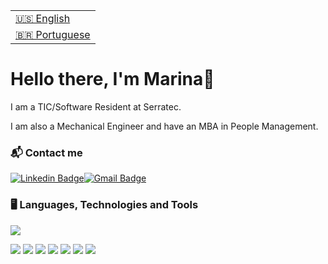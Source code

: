 <table>
  <tr>
    <td>
      <a href="README.md" disabled>🇺🇸 English</a>
    </td>
  </tr>
  <tr>
    <td>
      <a href="readme_pt-br.md">🇧🇷 Portuguese</a>
    </td>
   </tr>
</table>


# Hello there, I'm Marina👋

I am a TIC/Software Resident at Serratec.

I am also a Mechanical Engineer and have an MBA in People Management.

### 📬 Contact me

[![Linkedin Badge](https://img.shields.io/badge/-LinkedIn-blue?style=for-the-badge&logo=Linkedin&logoColor=white&link=https://https://www.linkedin.com/in/marina-pereira-cardozo/)](https://www.linkedin.com/in/marina-pereira-cardozo/)[![Gmail Badge](https://img.shields.io/badge/-Gmail-c14438?style=for-the-badge&logo=Gmail&logoColor=white&link=mailto:cardozo.marina.p@gmail.com)](mailto:cardozo.marina.p@gmail.com)

### 🖥 Languages, Technologies and Tools

![](https://img.shields.io/badge/HTML5-E34F26?style=for-the-badge&logo=html5&logoColor=white)

![](https://img.shields.io/badge/-VISUAL%20STUDIO%20CODE-blue)
![](https://img.shields.io/badge/-SPRING%20TOOL-brightgreen)
![](https://img.shields.io/badge/-JAVA-red)
![](https://img.shields.io/badge/-SQL-blue)
![](https://img.shields.io/badge/-HTML-orange)
![](https://img.shields.io/badge/-JAVASCRIPT-yellow)
![](https://img.shields.io/badge/-CSS-blue)
